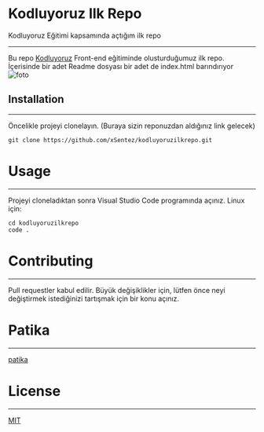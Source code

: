 # Kodluyoruz Ilk Repo
Kodluyoruz Eğitimi kapsamında açtığım ilk repo
***
Bu repo [Kodluyoruz](https://www.kodluyoruz.org) Front-end eğitiminde olusturduğumuz ilk repo. İçerisinde bir adet Readme dosyası bir adet de index.html barındırıyor
![foto](https://github.com/xSentez/kodluyoruzilkrepo/blob/main/images/ss.png)
## Installation
***
Öncelikle projeyi clonelayın. (Buraya sizin reponuzdan aldığınız link gelecek)
```
git clone https://github.com/xSentez/kodluyoruzilkrepo.git
```
# Usage
***
Projeyi cloneladıktan sonra Visual Studio Code programında açınız.
Linux için:
```
cd kodluyoruzilkrepo
code .
```
# Contributing
***
Pull requestler kabul edilir. Büyük değişiklikler için, lütfen önce neyi değiştirmek istediğinizi tartışmak için bir konu açınız.
# Patika
***
[patika](https://www.patika.dev)
# License
***
[MIT](https://choosealicense.com/licenses/mit/)